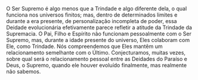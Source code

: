 ﻿O Ser Supremo é algo menos que a Trindade e algo diferente dela, o qual funciona nos universos finitos; mas, dentro de determinados limites e durante a era presente, de personalização incompleta de poder, essa Deidade evolucionária efetivamente parece refletir a atitude da Trindade da Supremacia. O Pai, Filho e Espírito não funcionam pessoalmente com o Ser Supremo, mas, durante a idade presente do universo, Eles colaboram com Ele, como Trindade. Nós compreendemos que Eles mantêm um relacionamento semelhante com o Último. Conjecturamos, muitas vezes, sobre qual será o relacionamento pessoal entre as Deidades do Paraíso e Deus, o Supremo, quando ele houver evoluído finalmente, mas realmente não sabemos.